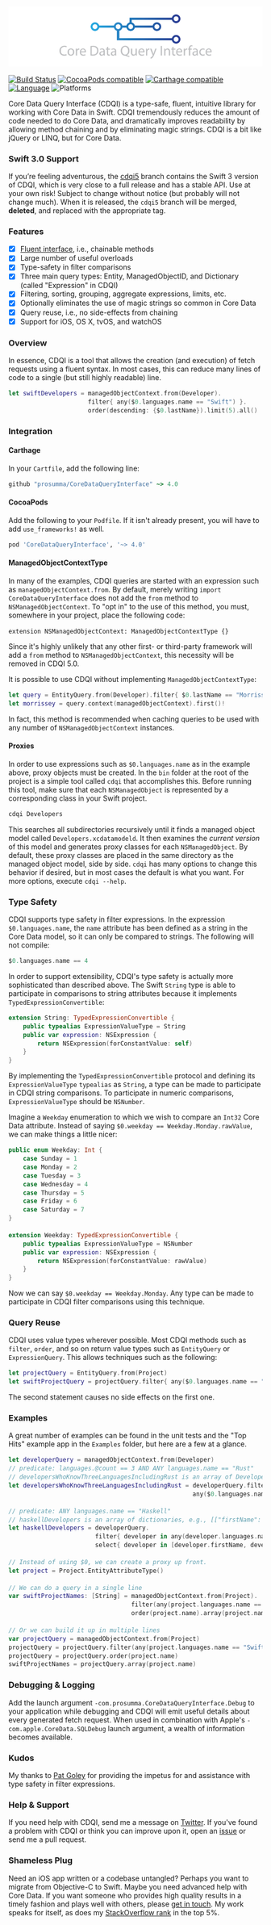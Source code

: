 ![CoreDataQueryInterface](CoreDataQueryInterface.png)

[![Build Status](https://travis-ci.org/Prosumma/CoreDataQueryInterface.svg)](https://travis-ci.org/Prosumma/CoreDataQueryInterface)
[![CocoaPods compatible](https://img.shields.io/cocoapods/v/CoreDataQueryInterface.svg)](https://cocoapods.org)
[![Carthage compatible](https://img.shields.io/badge/Carthage-compatible-4BC51D.svg?style=flat)](https://github.com/Carthage/Carthage)
[![Language](https://img.shields.io/badge/Swift-2.2-orange.svg)](http://swift.org)
![Platforms](https://img.shields.io/cocoapods/p/CoreDataQueryInterface.svg)

Core Data Query Interface (CDQI) is a type-safe, fluent, intuitive library for working with Core Data in Swift. CDQI tremendously reduces the amount of code needed to do Core Data, and dramatically improves readability by allowing method chaining and by eliminating magic strings. CDQI is a bit like jQuery or LINQ, but for Core Data.

### Swift 3.0 Support

If you&rsquo;re feeling adventurous, the [cdqi5](https://github.com/Prosumma/CoreDataQueryInterface/tree/cdqi5) branch contains the Swift 3 version of CDQI, which is very close to a full release and has a stable API. Use at your own risk! Subject to change without notice (but probably will not change much). When it is released, the `cdqi5` branch will be merged, **deleted**, and replaced with the appropriate tag. 

### Features

- [x] [Fluent interface](http://en.wikipedia.org/wiki/Fluent_interface), i.e., chainable methods
- [x] Large number of useful overloads
- [x] Type-safety in filter comparisons
- [x] Three main query types: Entity, ManagedObjectID, and Dictionary (called "Expression" in CDQI)
- [x] Filtering, sorting, grouping, aggregate expressions, limits, etc.
- [x] Optionally eliminates the use of magic strings so common in Core Data
- [x] Query reuse, i.e., no side-effects from chaining
- [x] Support for iOS, OS X, tvOS, and watchOS

### Overview

In essence, CDQI is a tool that allows the creation (and execution) of fetch requests using a fluent syntax. In most cases, this can reduce many lines of code to a single (but still highly readable) line.

```swift
let swiftDevelopers = managedObjectContext.from(Developer).
                      filter{ any($0.languages.name == "Swift") }.
                      order(descending: {$0.lastName}).limit(5).all()
```

### Integration

#### Carthage

In your `Cartfile`, add the following line:

```ruby
github "prosumma/CoreDataQueryInterface" ~> 4.0
```

#### CocoaPods

Add the following to your `Podfile`. If it isn't already present, you will have to add `use_frameworks!` as well.

```ruby
pod 'CoreDataQueryInterface', '~> 4.0'
```

#### ManagedObjectContextType

In many of the examples, CDQI queries are started with an expression such as `managedObjectContext.from`. By default, merely writing `import CoreDataQueryInterface` does not add the `from` method to `NSManagedObjectContext`. To "opt in" to the use of this method, you must, somewhere in your project, place the following code:

`extension NSManagedObjectContext: ManagedObjectContextType {}`

Since it's highly unlikely that any other first- or third-party framework will add a `from` method to `NSManagedObjectContext`, this necessity will be removed in CDQI 5.0.

It is possible to use CDQI without implementing `ManagedObjectContextType`:

```swift
let query = EntityQuery.from(Developer).filter{ $0.lastName == "Morrissey" }
let morrissey = query.context(managedObjectContext).first()!
```

In fact, this method is recommended when caching queries to be used with any number of `NSManagedObjectContext` instances.

#### Proxies

In order to use expressions such as `$0.languages.name` as in the example above, proxy objects must be created. In the `bin` folder at the root of the project is a simple tool called `cdqi` that accomplishes this. Before running this tool, make sure that each `NSManagedObject` is represented by a corresponding class in your Swift project.

```sh
cdqi Developers
```

This searches all subdirectories recursively until it finds a managed object model called `Developers.xcdatamodeld`. It then examines the _current version_ of this model and generates proxy classes for each `NSManagedObject`. By default, these proxy classes are placed in the same directory as the managed object model, side by side. `cdqi` has many options to change this behavior if desired, but in most cases the default is what you want. For more options, execute `cdqi --help`.

### Type Safety

CDQI supports type safety in filter expressions. In the expression `$0.languages.name`, the `name` attribute has been defined as a string in the Core Data model, so it can only be compared to strings. The following will not compile:

```swift
$0.languages.name == 4
```

In order to support extensibility, CDQI's type safety is actually more sophisticated than described above. The Swift `String` type is able to participate in comparisons to string attributes because it implements `TypedExpressionConvertible`:

```swift
extension String: TypedExpressionConvertible {
    public typealias ExpressionValueType = String
    public var expression: NSExpression {
        return NSExpression(forConstantValue: self)
    }
}
```

By implementing the `TypedExpressionConvertible` protocol and defining its `ExpressionValueType` `typealias` as `String`, a type can be made to participate in CDQI string comparisons. To participate in numeric comparisons, `ExpressionValueType` should be `NSNumber`.

Imagine a `Weekday` enumeration to which we wish to compare an `Int32` Core Data attribute. Instead of saying `$0.weekday == Weekday.Monday.rawValue`, we can make things a little nicer:

```swift
public enum Weekday: Int {
    case Sunday = 1
    case Monday = 2
    case Tuesday = 3
    case Wednesday = 4
    case Thursday = 5
    case Friday = 6
    case Saturday = 7    
}

extension Weekday: TypedExpressionConvertible {
    public typealias ExpressionValueType = NSNumber
    public var expression: NSExpression {
        return NSExpression(forConstantValue: rawValue)
    }
}
```

Now we can say `$0.weekday == Weekday.Monday`. Any type can be made to participate in CDQI filter comparisons using this technique.

### Query Reuse

CDQI uses value types wherever possible. Most CDQI methods such as `filter`, `order`, and so on return value types such as `EntityQuery` or `ExpressionQuery`. This allows techniques such as the following:

```swift
let projectQuery = EntityQuery.from(Project)
let swiftProjectQuery = projectQuery.filter{ any($0.languages.name == "Swift") }
```

The second statement causes no side effects on the first one.

### Examples

A great number of examples can be found in the unit tests and the "Top Hits" example app in the `Examples` folder, but here are a few at a glance.

```swift
let developerQuery = managedObjectContext.from(Developer)
// predicate: languages.@count == 3 AND ANY languages.name == "Rust"
// developersWhoKnowThreeLanguagesIncludingRust is an array of Developer entities
let developersWhoKnowThreeLanguagesIncludingRust = developerQuery.filter{ $0.languages.count == 3 &&
                                                   any($0.languages.name == "Rust") }.all()

// predicate: ANY languages.name == "Haskell"
// haskellDevelopers is an array of dictionaries, e.g., [["firstName": "Haskell", "lastName": "Curry"]]
let haskellDevelopers = developerQuery.
                        filter{ developer in any(developer.languages.name == "Haskell") }.
                        select{ developer in [developer.firstName, developer.lastName] }.all()

// Instead of using $0, we can create a proxy up front.
let project = Project.EntityAttributeType()

// We can do a query in a single line
var swiftProjectNames: [String] = managedObjectContext.from(Project).
                                  filter(any(project.languages.name == "Swift")).
                                  order(project.name).array(project.name)

// Or we can build it up in multiple lines
var projectQuery = managedObjectContext.from(Project)
projectQuery = projectQuery.filter(any(project.languages.name == "Swift"))
projectQuery = projectQuery.order(project.name)
swiftProjectNames = projectQuery.array(project.name)
```

### Debugging & Logging

Add the launch argument `-com.prosumma.CoreDataQueryInterface.Debug` to your application while debugging and CDQI will emit useful details about every generated fetch request. When used in combination with Apple's `-com.apple.CoreData.SQLDebug` launch argument, a wealth of information becomes available.

### Kudos

My thanks to [Pat Goley](https://github.com/patgoley) for providing the impetus for and assistance with type safety in filter expressions.

### Help & Support

If you need help with CDQI, send me a message on [Twitter](https://twitter.com/prosumma). If you've found a problem with CDQI or think you can improve upon it, open an [issue](https://github.com/Prosumma/CoreDataQueryInterface/issues) or send me a pull request.

### Shameless Plug

Need an iOS app written or a codebase untangled? Perhaps you want to migrate from Objective-C to Swift. Maybe you need advanced help with Core Data. If you want someone who provides high quality results in a timely fashion and plays well with others, please [get in touch](http://gregoryhigley.me). My work speaks for itself, as does my [StackOverflow rank](http://stackoverflow.com/users/27779/gregory-higley?tab=topactivity) in the top 5%. 
